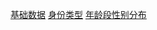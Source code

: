 [基础数据](communityDemographics.vue)
[身份类型](typesOfIdentity.vue)
[年龄段性别分布](ageDistributionBySex.vue)
     